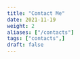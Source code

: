 ```yaml
---
title: "Contact Me"
date: 2021-11-19
weight: 2
aliases: ["/contacts"]
tags: ["contacts",]
draft: false
---
```


